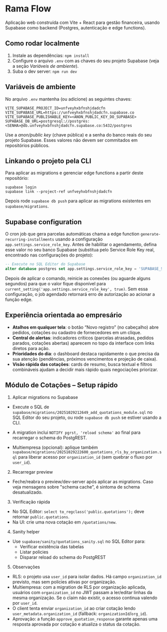 Rama Flow
=========

Aplicação web construída com Vite + React para gestão financeira, usando Supabase como backend (Postgres, autenticação e edge functions).

Como rodar localmente
---------------------

1. Instale as dependências: `npm install`
2. Configure o arquivo `.env` com as chaves do seu projeto Supabase (veja a seção *Variáveis de ambiente*).
3. Suba o dev server: `npm run dev`

Variáveis de ambiente
---------------------

No arquivo `.env` mantenha (ou adicione) as seguintes chaves:

```
VITE_SUPABASE_PROJECT_ID=unfveyhxbfnshjdadcfn
VITE_SUPABASE_URL=https://unfveyhxbfnshjdadcfn.supabase.co
VITE_SUPABASE_PUBLISHABLE_KEY=<ANON_PUBLIC_KEY_DO_SUPABASE>
SUPABASE_DB_URL=postgresql://postgres:<SENHA>@db.unfveyhxbfnshjdadcfn.supabase.co:5432/postgres
```

Use a *anon/public key* (chave pública) e a senha do banco reais do seu projeto Supabase. Esses valores não devem ser commitados em repositórios públicos.

Linkando o projeto pela CLI
---------------------------

Para aplicar as migrations e gerenciar edge functions a partir deste repositório:

```
supabase login
supabase link --project-ref unfveyhxbfnshjdadcfn
```

Depois rode `supabase db push` para aplicar as migrations existentes em `supabase/migrations`.

Supabase configuration
----------------------

O cron job que gera parcelas automáticas chama a edge function `generate-recurring-installments` usando a configuração `app.settings.service_role_key`. Antes de habilitar o agendamento, defina esse valor no seu banco Supabase (substitua pelo Service Role Key real, encontrado nas configurações do projeto):

```sql
-- Execute no SQL Editor do Supabase
alter database postgres set app.settings.service_role_key = 'SUPABASE_SERVICE_ROLE_KEY_AQUI';
```

Depois de aplicar o comando, reinicie as conexões (ou aguarde alguns segundos) para que o valor fique disponível para `current_setting('app.settings.service_role_key', true)`. Sem essa configuração, o job agendado retornará erro de autorização ao acionar a função edge.

Experiência orientada ao empresário
-----------------------------------

- **Atalhos em qualquer tela**: o botão “Novo registro” (no cabeçalho) abre pedidos, cotações ou cadastro de fornecedores em um clique.
- **Central de alertas**: indicadores críticos (parcelas atrasadas, pedidos parados, cotações abertas) aparecem no topo da interface com links diretos para ação.
- **Prioridades do dia**: o dashboard destaca rapidamente o que precisa da sua atenção (pendências, próximos vencimentos e projeção de caixa).
- **Visão rápida das cotações**: cards de resumo, busca textual e filtros combináveis ajudam a decidir mais rápido quais negociações priorizar.

Módulo de Cotações – Setup rápido
---------------------------------

1) Aplicar migrations no Supabase

- Execute o SQL de `supabase/migrations/20251029212649_add_quotations_module.sql` no SQL Editor do seu projeto, ou rode `supabase db push` se estiver usando a CLI.
- A migration inclui `NOTIFY pgrst, 'reload schema'` ao final para recarregar o schema do PostgREST.

- Multiempresa (opcional): aplique também `supabase/migrations/20251029222600_quotations_rls_by_organization.sql` para liberar acesso por `organization_id` (sem quebrar o fluxo por `user_id`).

2) Recarregar preview

- Feche/reabra o preview/dev-server após aplicar as migrations. Caso veja mensagens sobre "schema cache", é sintoma de schema desatualizado.

3) Verificação rápida

- No SQL Editor: `select to_regclass('public.quotations');` deve retornar `public.quotations`.
- Na UI: crie uma nova cotação em `/quotations/new`.

4) Sanity helper

- Use `supabase/sanity/quotations_sanity.sql` no SQL Editor para:
  - Verificar existência das tabelas
  - Listar policies
  - Disparar reload do schema do PostgREST

5) Observações

- RLS: o projeto usa `user_id` para isolar dados. Há campo `organization_id` previsto, mas sem policies ativas por organização.
- Multiempresa: com a migration de RLS por organização aplicada, usuários com `organization_id` no JWT passam a ler/editar linhas da mesma organização. Se o claim não existir, o acesso continua valendo por `user_id`.
- O client tenta enviar `organization_id` ao criar cotação lendo `user_metadata.organization_id` (fallback: `organizationId`/`org_id`).
- Aprovação: a função `approve_quotation_response` garante apenas uma resposta aprovada por cotação e atualiza o status da cotação.
